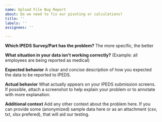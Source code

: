```yaml
---
name: Upload File Bug Report
about: Do we need to fix our pivoting or calculations?
title: ''
labels: ''
assignees: ''

---
```


**Which IPEDS Survey/Part has the problem?**
The more specific, the better

**What situation in your data isn't working correctly?**
(Example: all employees are being reported as medical)

**Expected behavior**
A clear and concise description of how you expected the data to be reported to IPEDS.

**Actual behavior**
What actually appears on your IPEDS submission screens.
If possible, attach a screenshot to help explain your problem or to annotate with more explanation.

**Additional context**
Add any other context about the problem here.
If you can provide some (anonymized) sample data here or as an attachment (csv, txt, xlsx prefered), that will aid our testing.